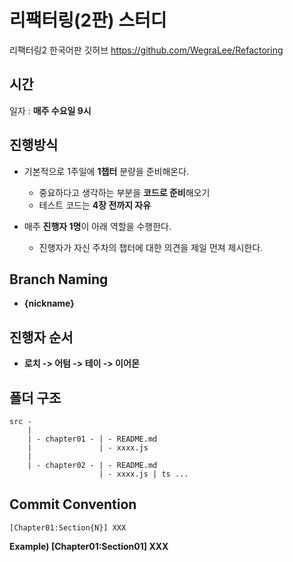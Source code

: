 # 리팩터링(2판) 스터디

리팩터링2 한국어판 깃허브 https://github.com/WegraLee/Refactoring

## 시간

일자 : **매주 수요일 9시**

## 진행방식

- 기본적으로 1주일에 **1챕터** 분량을 준비해온다.
    - 중요하다고 생각하는 부분을 **코드로 준비**해오기
    - 테스트 코드는 **4장 전까지 자유**

- 매주 **진행자 1명**이 아래 역할을 수행한다.
    - 진행자가 자신 주차의 챕터에 대한 의견을 제일 먼져 제시한다.

## Branch Naming

- **{nickname}**

## 진행자 순서

- **로치 -> 어텀 -> 테이 -> 이어몬**

## 폴더 구조

```
src -
    |
    | - chapter01 - | - README.md
    |               | - xxxx.js
    |
    | - chapter02 - | - README.md
                    | - xxxx.js | ts ...
```

## Commit Convention

```
[Chapter01:Section{N}] XXX
```

**Example) [Chapter01:Section01] XXX**



